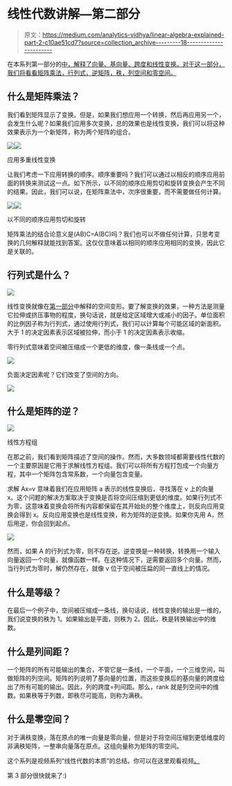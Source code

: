 # 线性代数讲解—第二部分

> 原文：<https://medium.com/analytics-vidhya/linear-algebra-explained-part-2-c10ae51cd7?source=collection_archive---------18----------------------->

在本系列第一部分的[中，解释了向量、基向量、跨度和线性变换。对于这一部分，我们将看看矩阵乘法，行列式，逆矩阵，秩，列空间和零空间。](https://link.medium.com/SZq8iEVgZ3)

## 什么是矩阵乘法？

我们看到矩阵显示了变换。但是，如果我们想应用一个转换，然后再应用另一个，会发生什么呢？如果我们应用多次变换，总的效果也是线性变换，我们可以将这种效果表示为一个新矩阵，称为两个矩阵的组合。

![](img/64f23add9f2574cf665e99c8741d50c6.png)![](img/73a2a2bdbaf554de5fc943f63f5e494f.png)

应用多重线性变换

让我们考虑一下应用转换的顺序。顺序重要吗？我们可以通过以相反的顺序应用前面的转换来测试这一点。如下所示，以不同的顺序应用剪切和旋转变换会产生不同的结果。因此，我们可以说，在矩阵乘法中，次序很重要，而不需要做任何计算。

![](img/64f23add9f2574cf665e99c8741d50c6.png)![](img/b0bc81c150f666b3ac5ecfb342146e5e.png)

以不同的顺序应用剪切和旋转

矩阵乘法的结合论意义是(AB)C=A(BC)吗？我们也可以不做任何计算，只思考变换的几何解释就能找到答案。这仅仅意味着以相同的顺序应用相同的变换，因此它是关联的。

## 行列式是什么？

![](img/f707555c9067510dbc14d0faf6434eda.png)

线性变换就像在[第一部分](https://link.medium.com/SZq8iEVgZ3)中解释的空间变形。要了解变换的效果，一种方法是测量它拉伸或挤压事物的程度，换句话说，就是给定区域增大或减小的因子。单位面积的比例因子称为行列式，通过使用行列式，我们可以计算每个可能区域的新面积。大于 1 的决定因素表示区域被拉伸，而小于 1 的决定因素表示收缩。

零行列式意味着空间被压缩成一个更低的维度，像一条线或一个点。

![](img/5ff8a1775ccf848e032dd463d940e949.png)

负面决定因素呢？它们改变了空间的方向。

![](img/c996290f258d04b07810c51ecb0f4d71.png)

## 什么是矩阵的逆？

![](img/37045597e7f5fcea5acb527da2765d92.png)

线性方程组

在那之前，我们看到矩阵描述了空间的操作。然而，大多数领域都需要线性代数的一个主要原因是它用于求解线性方程组。我们可以将所有方程打包成一个向量方程，其中一个矩阵包含常系数，一个向量包含变量。

求解 Ax=v 意味着我们在应用矩阵 a 表示的线性变换后，寻找落在 v 上的向量 x。这个问题的解决方案取决于变换是否将空间压缩到更低的维度。如果行列式不为零，这意味着变换会将所有内容都保留在其开始处的整个维度上，则反向应用变换会得到 x。反向应用变换也是线性变换，称为矩阵的逆变换。如果你先用 A，然后用逆，你会回到起点。

![](img/134ece47b8ebea75c52f4fcec13e0e91.png)

然而，如果 A 的行列式为零，则不存在逆。逆变换是一种转换，转换用一个输入向量返回一个向量，就像函数一样。在这种情况下，逆需要返回多个向量。然而，当行列式为零时，解仍然存在，就像 v 位于空间被压扁的同一直线上的情况。

## 什么是等级？

在最后一个例子中，空间被压缩成一条线，换句话说，线性变换的输出是一维的，我们说变换的秩为 1。如果输出是平面，则秩为 2。因此，秩是转换输出中的维数。

## 什么是列间距？

一个矩阵的所有可能输出的集合，不管它是一条线，一个平面，一个三维空间，叫做矩阵的列空间。矩阵的列说明了基向量的位置，而这些变换后的基向量的跨度给出了所有可能的输出。因此，列的跨度=列间距。那么，rank 就是列空间中的维数。如果秩等于列数，即秩尽可能高，则称为满秩。

## 什么是零空间？

对于满秩变换，落在原点的唯一向量是零向量，但是对于将空间压缩到更低维度的非满秩矩阵，一整串向量落在原点。这组向量称为矩阵的零空间。

这个系列是视频系列“线性代数的本质”的总结。你可以在这里观看视频[。](https://youtu.be/kjBOesZCoqc)

第 3 部分很快就来了:)